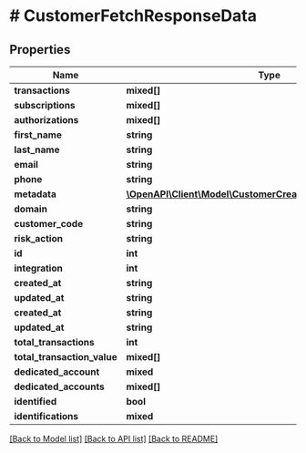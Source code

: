 # # CustomerFetchResponseData

## Properties

Name | Type | Description | Notes
------------ | ------------- | ------------- | -------------
**transactions** | **mixed[]** |  |
**subscriptions** | **mixed[]** |  |
**authorizations** | **mixed[]** |  |
**first_name** | **string** |  |
**last_name** | **string** |  |
**email** | **string** |  |
**phone** | **string** |  |
**metadata** | [**\OpenAPI\Client\Model\CustomerCreateResponseDataMetadata**](CustomerCreateResponseDataMetadata.md) |  |
**domain** | **string** |  |
**customer_code** | **string** |  |
**risk_action** | **string** |  |
**id** | **int** |  |
**integration** | **int** |  |
**created_at** | **string** |  |
**updated_at** | **string** |  |
**created_at** | **string** |  |
**updated_at** | **string** |  |
**total_transactions** | **int** |  |
**total_transaction_value** | **mixed[]** |  |
**dedicated_account** | **mixed** |  |
**dedicated_accounts** | **mixed[]** |  |
**identified** | **bool** |  |
**identifications** | **mixed** |  |

[[Back to Model list]](../../README.md#models) [[Back to API list]](../../README.md#endpoints) [[Back to README]](../../README.md)
